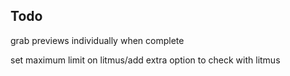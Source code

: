 ## Todo

grab previews individually when complete

set maximum limit on litmus/add extra option to check with litmus
